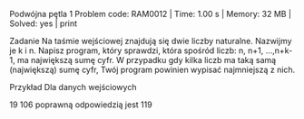 Podwójna pętla 1
Problem code: RAM0012 | Time: 1.00 s | Memory: 32 MB | Solved: yes | print

Zadanie
Na taśmie wejściowej znajdują się dwie liczby naturalne. Nazwijmy je k i n. Napisz program, który sprawdzi, która spośród liczb: n, n+1, ...,n+k-1, ma największą sumę cyfr. W przypadku gdy kilka liczb ma taką samą (największą) sumę cyfr, Twój program powinien wypisać najmniejszą z nich.

Przykład
Dla danych wejściowych

19 106
poprawną odpowiedzią jest
119
